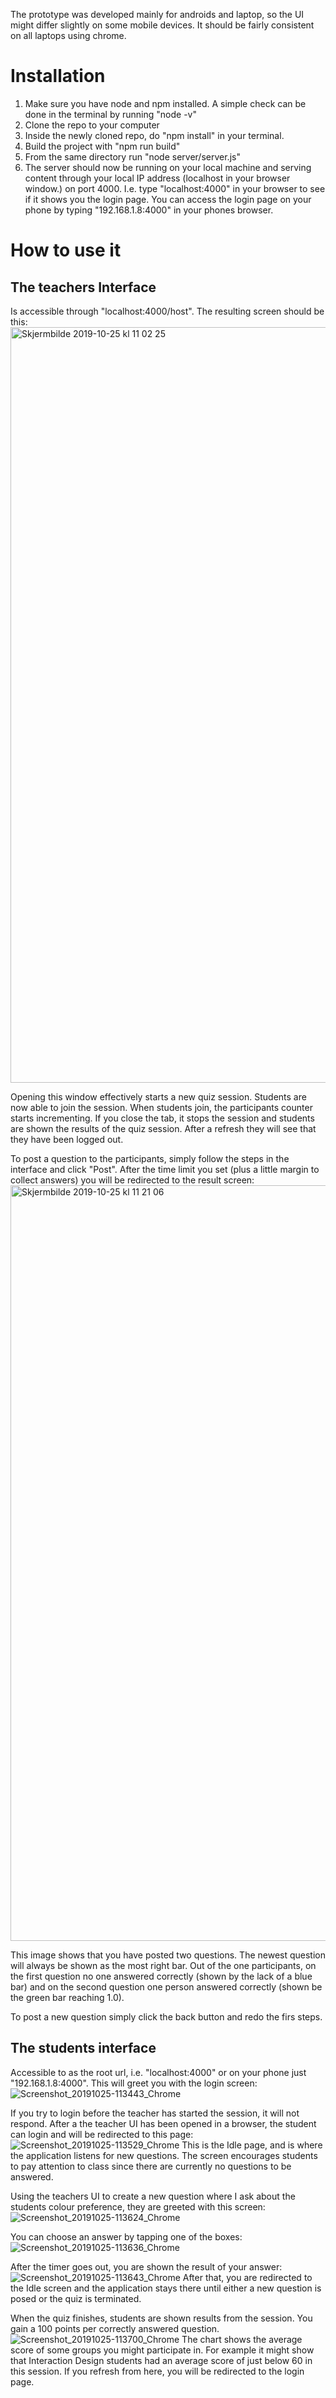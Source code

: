 The prototype was developed mainly for androids and laptop, so the UI might differ slightly on some mobile devices. It should be fairly consistent on all laptops using chrome.


# Installation

1. Make sure you have node and npm installed. A simple check can be done in the terminal by running "node -v"
2. Clone the repo to your computer
3. Inside the newly cloned repo, do "npm install" in your terminal.
4. Build the project with "npm run build" 
5. From the same directory run "node server/server.js"
6. The server should now be running on your local machine and serving content through your local IP address (localhost in your browser window.) on port 4000. I.e. type "localhost:4000" in your browser to see if it shows you the login page. You can access the login page on your phone by typing "192.168.1.8:4000" in your phones browser.

# How to use it
## The teachers Interface
Is accessible through "localhost:4000/host". The resulting screen should be this:
<img width="1209" alt="Skjermbilde 2019-10-25 kl  11 02 25" src="https://user-images.githubusercontent.com/25436721/67535981-580c7d00-f718-11e9-8d3a-e04f186a22fb.png">

Opening this window effectively starts a new quiz session. Students are now able to join the session. When students join, the participants counter starts incrementing. If you close the tab, it stops the session and students are shown the results of the quiz session. After a refresh they will see that they have been logged out.

To post a question to the participants, simply follow the steps in the interface and click "Post". After the time limit you set (plus a little margin to collect answers) you will be redirected to the result screen:
<img width="1209" alt="Skjermbilde 2019-10-25 kl  11 21 06" src="https://user-images.githubusercontent.com/25436721/67536247-90608b00-f719-11e9-8b77-c10282e73f41.png">

This image shows that you have posted two questions. The newest question will always be shown as the most right bar. Out of the one participants, on the first question no one answered correctly (shown by the lack of a blue bar) and on the second question one person answered correctly (shown be the green bar reaching 1.0).

To post a new question simply click the back button and redo the firs steps.

## The students interface
Accessible to as the root url, i.e. "localhost:4000" or on your phone just "192.168.1.8:4000". This will greet you with the login screen:
![Screenshot_20191025-113443_Chrome](https://user-images.githubusercontent.com/25436721/67536737-f5b57b80-f71b-11e9-991f-497b6a665165.jpg)

If you try to login before the teacher has started the session, it will not respond. After a the teacher UI has been opened in a browser, the student can login and will be redirected to this page:
![Screenshot_20191025-113529_Chrome](https://user-images.githubusercontent.com/25436721/67536738-f5b57b80-f71b-11e9-884a-5b00a76574bc.jpg)
This is the Idle page, and is where the application listens for new questions. The screen encourages students to pay attention to class since there are currently no questions to be answered.

Using the teachers UI to create a new question where I ask about the students colour preference, they are greeted with this screen:
![Screenshot_20191025-113624_Chrome](https://user-images.githubusercontent.com/25436721/67536739-f64e1200-f71b-11e9-8880-f24e5633597b.jpg)

You can choose an answer by tapping one of the boxes:
![Screenshot_20191025-113636_Chrome](https://user-images.githubusercontent.com/25436721/67536740-f64e1200-f71b-11e9-9098-89e49a947d25.jpg)

After the timer goes out, you are shown the result of your answer:
![Screenshot_20191025-113643_Chrome](https://user-images.githubusercontent.com/25436721/67536742-f64e1200-f71b-11e9-9e05-99f3b6f5a69e.jpg)
After that, you are redirected to the Idle screen and the application stays there until either a new question is posed or the quiz is terminated.

When the quiz finishes, students are shown results from the session. You gain a 100 points per correctly answered question.
![Screenshot_20191025-113700_Chrome](https://user-images.githubusercontent.com/25436721/67536743-f6e6a880-f71b-11e9-9029-c02faa6adf53.jpg)
The chart shows the average score of some groups you might participate in. For example it might show that Interaction Design students had an average score of just below 60 in this session.
If you refresh from here, you will be redirected to the login page.
